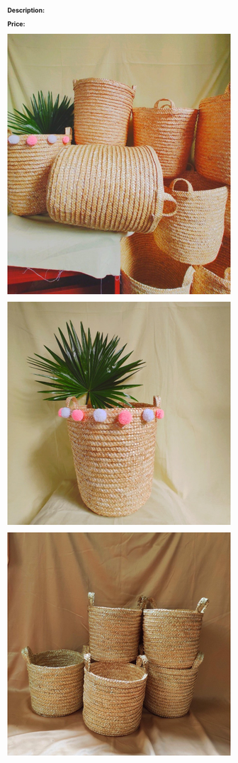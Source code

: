 **Description:**

**Price:**

![381.jpg](../images/381.jpg)

![382.jpg](../images/382.jpg)

![383.jpg](../images/383.jpg)